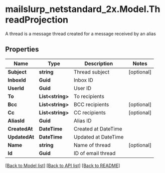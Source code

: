 # mailslurp_netstandard_2x.Model.ThreadProjection
A thread is a message thread created for a message received by an alias

## Properties

Name | Type | Description | Notes
------------ | ------------- | ------------- | -------------
**Subject** | **string** | Thread subject | [optional] 
**InboxId** | **Guid** | Inbox ID | 
**UserId** | **Guid** | User ID | 
**To** | **List&lt;string&gt;** | To recipients | 
**Bcc** | **List&lt;string&gt;** | BCC recipients | [optional] 
**Cc** | **List&lt;string&gt;** | CC recipients | [optional] 
**AliasId** | **Guid** | Alias ID | 
**CreatedAt** | **DateTime** | Created at DateTime | 
**UpdatedAt** | **DateTime** | Updated at DateTime | 
**Name** | **string** | Name of thread | [optional] 
**Id** | **Guid** | ID of email thread | 

[[Back to Model list]](../README#documentation-for-models) [[Back to API list]](../README#documentation-for-api-endpoints) [[Back to README]](../README)

